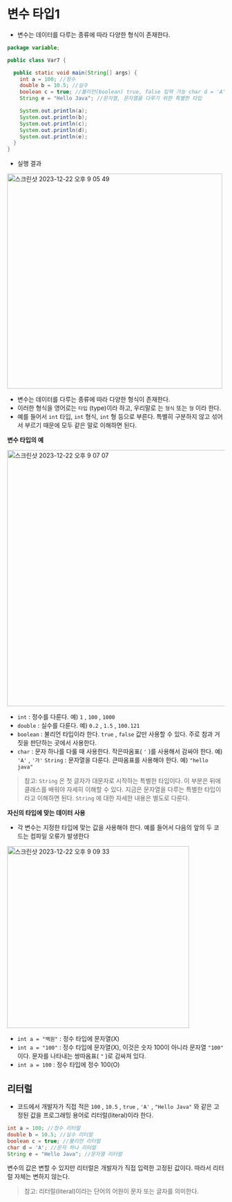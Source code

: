 # 변수 타입1
- 변수는 데이터를 다루는 종류에 따라 다양한 형식이 존재한다.

```java
package variable;

public class Var7 {

  public static void main(String[] args) {
    int a = 100; //정수
    double b = 10.5; //실수
    boolean c = true; //불리언(boolean) true, false 입력 가능 char d = 'A'; //문자 하나
    String e = "Hello Java"; //문자열, 문자열을 다루기 위한 특별한 타입

    System.out.println(a);
    System.out.println(b);
    System.out.println(c);
    System.out.println(d);
    System.out.println(e);
  }
}
```

- 실행 결과
<img width="498" alt="스크린샷 2023-12-22 오후 9 05 49" src="https://github.com/ajhwan/Java/assets/129160008/09c5e6db-605a-478d-b2b2-b79f0af7b984">

- 변수는 데이터를 다루는 종류에 따라 다양한 형식이 존재한다.
- 이러한 형식을 영어로는 `타입` (type)이라 하고, 우리말로 는 `형식` 또는 `형` 이라 한다.
- 예를 들어서 `int` 타입, `int` 형식, `int` 형 등으로 부른다. 특별히 구분하지 않고 섞어서 부르기 때문에 모두 같은 말로 이해하면 된다.

**변수 타입의 예**

<img width="593" alt="스크린샷 2023-12-22 오후 9 07 07" src="https://github.com/ajhwan/Java/assets/129160008/da9f31af-6a68-4ff5-ad4d-0047e8625054">

- `int` : 정수를 다룬다. 예) `1` , `100` , `1000`
- `double` : 실수를 다룬다. 예) `0.2` , `1.5` , `100.121`
- `boolean` : 불리언 타입이라 한다. `true` , `false` 값만 사용할 수 있다. 주로 참과 거짓을 판단하는 곳에서 사용한다.
- `char` : 문자 하나를 다룰 때 사용한다. 작은따옴표( `'` )를 사용해서 감싸야 한다. 예) `'A'` , `'가'` `String` : 문자열을 다룬다. 큰따옴표를 사용해야 한다. 예) `"hello java"`
> 참고: `String` 은 첫 글자가 대문자로 시작하는 특별한 타입이다. 이 부분은 뒤에 클래스를 배워야 자세히 이해할 수 있다. 지금은 문자열을 다루는 특별한 타입이라고 이해하면 된다. `String` 에 대한 자세한 내용은 별도로 다룬다.

**자신의 타입에 맞는 데이터 사용**
- 각 변수는 지정한 타입에 맞는 값을 사용해야 한다. 예를 들어서 다음의 앞의 두 코드는 컴파일 오류가 발생한다

<img width="421" alt="스크린샷 2023-12-22 오후 9 09 33" src="https://github.com/ajhwan/Java/assets/129160008/54fbe4a1-fb3e-4613-90ec-e5f6f3e24b98">

- `int a = "백원"` : 정수 타입에 문자열(X)
- `int a = "100"` : 정수 타입에 문자열(X), 이것은 숫자 100이 아니라 문자열 `"100"` 이다. 문자를 나타내는 쌍따옴표( `"` )로 감싸져 있다.
- `int a = 100` : 정수 타입에 정수 100(O)

## 리터럴
- 코드에서 개발자가 직접 적은 `100` , `10.5` , `true` , `'A'` , `"Hello Java"` 와 같은 고정된 값을 프로그래밍 용어로 리터럴(literal)이라 한다.
```java
int a = 100; //정수 리터럴
double b = 10.5; //실수 리터럴
boolean c = true; //불리언 리터럴
char d = 'A'; //문자 하나 리터럴
String e = "Hello Java"; //문자열 리터럴
```
변수의 값은 변할 수 있지만 리터럴은 개발자가 직접 입력한 고정된 값이다. 따라서 리터럴 자체는 변하지 않는다.
> 참고: 리터럴(literal)이라는 단어의 어원이 문자 또는 글자를 의미한다.
